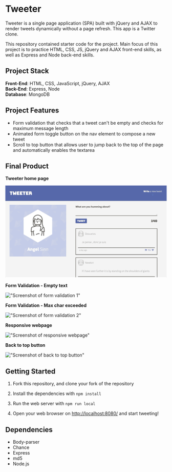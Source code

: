 # Tweeter

Tweeter is a single page application (SPA) built with jQuery and AJAX to render tweets dynamically without a page refresh. This app is a Twitter clone.

This repository contained starter code for the project. Main focus of this project is to practice HTML, CSS, JS, jQuery and AJAX front-end skills, as well as Express and Node back-end skills.

## Project Stack

**Front-End**: HTML, CSS, JavaScript, jQuery, AJAX  
**Back-End**: Express, Node  
**Database**: MongoDB

## Project Features

- Form validation that checks that a tweet can't be empty and checks for maximum message length
- Animated form toggle button on the nav element to compose a new tweet
- Scroll to top button that allows user to jump back to the top of the page and automatically enables the textarea

## Final Product

**Tweeter home page**

!["Gif of home page"](https://github.com/angel-sinn/LHL_Tweeter/blob/master/docs/homepage.gif)

**Form Validation - Empty text**

!["Screenshot of form validation 1"](https://github.com/angel-sinn/tweeter/blob/master/docs/form_validation_1.png)

**Form Validation - Max char exceeded**

!["Screenshot of form validation 2"](https://github.com/angel-sinn/tweeter/blob/master/docs/form_validation_2.png)

**Responsive webpage**

!["Screenshot of responsive webpage"](https://github.com/angel-sinn/tweeter/blob/master/docs/responsive_page.png)

**Back to top button**

!["Screenshot of back to top button"](https://github.com/angel-sinn/tweeter/blob/master/docs/back_to_top_button.png)

## Getting Started

1. Fork this repository, and clone your fork of the repository

2. Install the dependencies with `npm install`

3. Run the web server with `npm run local`

4. Open your web browser on <http://localhost:8080/> and start tweeting!

## Dependencies

- Body-parser
- Chance
- Express
- md5
- Node.js
